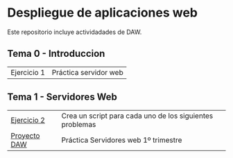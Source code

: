# Despliegue de aplicaciones web
Este repositorio incluye actividadades de DAW.

## Tema 0 - Introduccion

|   |  |
| ------------- | ------------- |
| Ejercicio 1 | Práctica servidor web |

## Tema 1 - Servidores Web

|   |  |
| ------------- | ------------- |
| [Ejercicio 2](Tema1/Ejercicio1/) | Crea un script para cada uno de los siguientes problemas |
| [Proyecto DAW](https://github.com/Marukuz/ProyectoDAW) | Práctica Servidores web 1º trimestre |
